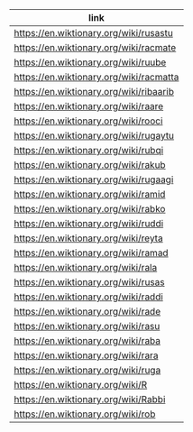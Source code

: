 |link|
|----|
|https://en.wiktionary.org/wiki/rusastu|
|https://en.wiktionary.org/wiki/racmate|
|https://en.wiktionary.org/wiki/ruube|
|https://en.wiktionary.org/wiki/racmatta|
|https://en.wiktionary.org/wiki/ribaarib|
|https://en.wiktionary.org/wiki/raare|
|https://en.wiktionary.org/wiki/rooci|
|https://en.wiktionary.org/wiki/rugaytu|
|https://en.wiktionary.org/wiki/rubqi|
|https://en.wiktionary.org/wiki/rakub|
|https://en.wiktionary.org/wiki/rugaagi|
|https://en.wiktionary.org/wiki/ramid|
|https://en.wiktionary.org/wiki/rabko|
|https://en.wiktionary.org/wiki/ruddi|
|https://en.wiktionary.org/wiki/reyta|
|https://en.wiktionary.org/wiki/ramad|
|https://en.wiktionary.org/wiki/rala|
|https://en.wiktionary.org/wiki/rusas|
|https://en.wiktionary.org/wiki/raddi|
|https://en.wiktionary.org/wiki/rade|
|https://en.wiktionary.org/wiki/rasu|
|https://en.wiktionary.org/wiki/raba|
|https://en.wiktionary.org/wiki/rara|
|https://en.wiktionary.org/wiki/ruga|
|https://en.wiktionary.org/wiki/R|
|https://en.wiktionary.org/wiki/Rabbi|
|https://en.wiktionary.org/wiki/rob|
